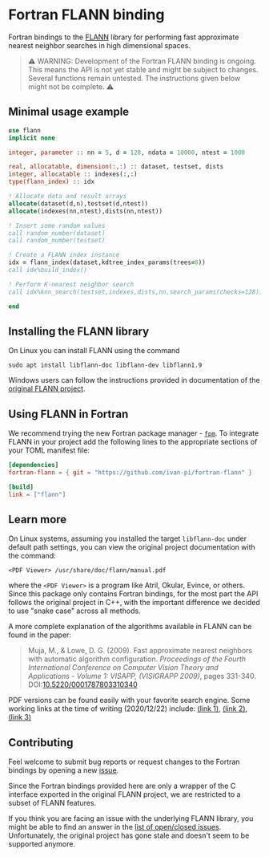 
# Fortran FLANN binding

Fortran bindings to the [FLANN](https://github.com/mariusmuja/flann
) library for performing fast approximate nearest neighbor searches in high dimensional spaces. 

> :warning:
> WARNING: Development of the Fortran FLANN binding is ongoing. This means the API is not yet stable and might be subject to changes. Several functions remain untested. The instructions given below might not be complete.
> :warning:

## Minimal usage example

```fortran
use flann
implicit none

integer, parameter :: nn = 5, d = 128, ndata = 10000, ntest = 1000

real, allocatable, dimension(:,:) :: dataset, testset, dists
integer, allocatable :: indexes(:,:)
type(flann_index) :: idx

! Allocate data and result arrays
allocate(dataset(d,n),testset(d,ntest))
allocate(indexes(nn,ntest),dists(nn,ntest))

! Insert some random values
call random_number(dataset)
call random_number(testset)

! Create a FLANN index instance
idx = flann_index(dataset,kdtree_index_params(trees=8))
call idx%build_index()

! Perform K-nearest neighbor search
call idx%knn_search(testset,indexes,dists,nn,search_params(checks=128))

end
```

## Installing the FLANN library

On Linux you can install FLANN using the command

```
sudo apt install libflann-doc libflann-dev libflann1.9
```

Windows users can follow the instructions provided in documentation of the [original FLANN project](https://github.com/mariusmuja/flann).

## Using FLANN in Fortran

We recommend trying the new Fortran package manager - [`fpm`](https://github.com/fortran-lang/fpm). To integrate FLANN in your project add the following lines to the appropriate sections of your TOML manifest file:

```toml
[dependencies]
fortran-flann = { git = "https://github.com/ivan-pi/fortran-flann" }

[build]
link = ["flann"]
```

## Learn more

On Linux systems, assuming you installed the target `libflann-doc` under default path settings, you can view the original project documentation with the command:
```
<PDF Viewer> /usr/share/doc/flann/manual.pdf
```
where the `<PDF Viewer>` is a program like Atril, Okular, Evince, or others. Since this package only contains Fortran bindings, for the most part the API follows the original project in C++, with the important difference we decided to use "snake case" across all methods.

A more complete explanation of the algorithms available in FLANN can be found in the paper: 

> Muja, M., & Lowe, D. G. (2009). Fast approximate nearest neighbors with automatic algorithm configuration. *Proceedings of the Fourth International Conference on Computer Vision Theory and Applications - Volume 1: VISAPP, (VISIGRAPP 2009)*, pages 331-340. DOI:[10.5220/0001787803310340](https://doi.org/10.5220/0001787803310340)

PDF versions can be found easily with your favorite search engine. Some working links at the time of writing (2020/12/22) include: [(link 1)](https://lear.inrialpes.fr/~douze/enseignement/2014-2015/presentation_papers/muja_flann.pdf), [(link 2)](http://citeseerx.ist.psu.edu/viewdoc/download?doi=10.1.1.160.1721&rep=rep1&type=pdf), [(link 3)](http://image.ntua.gr/iva/files/MujaLowe_ICCVTA2009%20-%20Fast%20Approximate%20Nearest%20Neighbors%20with%20Automatic%20Algorithm%20Configuration.pdf)

## Contributing

Feel welcome to submit bug reports or request changes to the Fortran bindings by opening a new [issue](https://github.com/ivan-pi/fortran-flann/issues).

Since the Fortran bindings provided here are only a wrapper of the C interface exported in the original FLANN project, we are restricted to a subset of FLANN features. 

If you think you are facing an issue with the underlying FLANN library, you might be able to find an answer in the [list of open/closed issues](https://github.com/mariusmuja/flann/issues). Unfortunately, the original project has gone stale and doesn't seem to be supported anymore.





